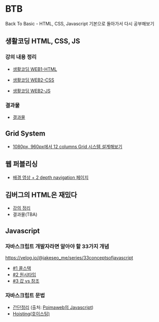 # BTB
Back To Basic - HTML, CSS, Javascript 기본으로 돌아가서 다시 공부해보기

## 생활코딩 HTML, CSS, JS
### 강의 내용 정리
- [생활코딩 WEB1-HTML](https://www.notion.so/leediana/WEB1-HTML-66599dadf8c54c33b879c0180d2f7790)
   
- [생활코딩 WEB2-CSS](https://www.notion.so/leediana/WEB2-CSS-dd21b49123c54c93a16e1e1c2aa9c7c8)
   
- [생활코딩 WEB2-JS](https://www.notion.so/leediana/WEB2-JavaScript-afb9e5c8c1ee4037872ec16d57234c23)
### 결과물
- [결과물](https://dianaleee.github.io/BTB/HTML/web/index.html)   


## Grid System
- [1080px, 960px에서 12 columns Grid 시스템 설계해보기](https://dianaleee.github.io/BTB/grid/1080-grid-system/grid.html)

## 웹 퍼블리싱
* [배경 영상 + 2 depth navigation 페이지](https://dianaleee.github.io/BTB/video-background-page/index.html)

## 김버그의 HTML은 재밌다 
* [강의 정리](https://www.notion.so/leediana/HTML-58e4ebd2990d4aac8c7dd3d024f4484e)
* 결과물(TBA)

## Javascript
### 자바스크립트 개발자라면 알아야 할 33가지 개념   
https://velog.io/@jakeseo_me/series/33conceptsofjavascript

- [#1 콜스택](https://www.notion.so/leediana/1-44ce35f01c9e490c95106728e0714810)
- [#2 원시타입](https://www.notion.so/leediana/2-c5bf6ec408634872921a3a9d3f6f67b0)
- [#3 값 vs 참조](https://www.notion.so/leediana/3-vs-a9922c85eda1479a8a80fa0b23f0aeb0)

### 자바스크립트 문법
- [간단정리](https://www.notion.so/leediana/20c93d5e694c4ab8b0730ac92172c89d)
(출처: [Poimaweb의 Javascript](https://poiemaweb.com/coding))
- [Hoisting(호이스팅)](https://medium.com/@_diana_lee/javascript-hoisting-%ED%98%B8%EC%9D%B4%EC%8A%A4%ED%8C%85-2df9955db5c7)
